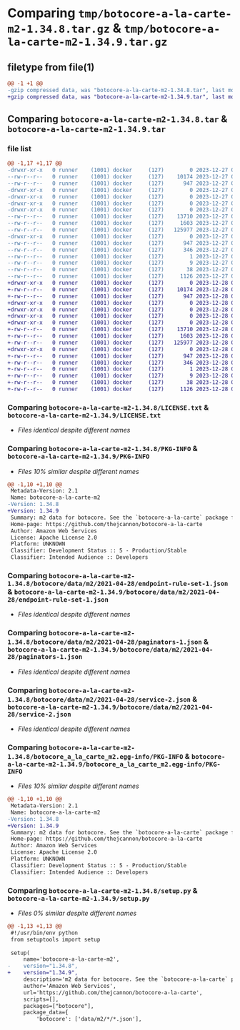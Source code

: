 # Comparing `tmp/botocore-a-la-carte-m2-1.34.8.tar.gz` & `tmp/botocore-a-la-carte-m2-1.34.9.tar.gz`

## filetype from file(1)

```diff
@@ -1 +1 @@
-gzip compressed data, was "botocore-a-la-carte-m2-1.34.8.tar", last modified: Wed Dec 27 01:06:55 2023, max compression
+gzip compressed data, was "botocore-a-la-carte-m2-1.34.9.tar", last modified: Thu Dec 28 01:06:56 2023, max compression
```

## Comparing `botocore-a-la-carte-m2-1.34.8.tar` & `botocore-a-la-carte-m2-1.34.9.tar`

### file list

```diff
@@ -1,17 +1,17 @@
-drwxr-xr-x   0 runner    (1001) docker     (127)        0 2023-12-27 01:06:55.275347 botocore-a-la-carte-m2-1.34.8/
--rw-r--r--   0 runner    (1001) docker     (127)    10174 2023-12-27 01:06:55.000000 botocore-a-la-carte-m2-1.34.8/LICENSE.txt
--rw-r--r--   0 runner    (1001) docker     (127)      947 2023-12-27 01:06:55.275347 botocore-a-la-carte-m2-1.34.8/PKG-INFO
-drwxr-xr-x   0 runner    (1001) docker     (127)        0 2023-12-27 01:06:55.271347 botocore-a-la-carte-m2-1.34.8/botocore/
-drwxr-xr-x   0 runner    (1001) docker     (127)        0 2023-12-27 01:06:55.271347 botocore-a-la-carte-m2-1.34.8/botocore/data/
-drwxr-xr-x   0 runner    (1001) docker     (127)        0 2023-12-27 01:06:55.271347 botocore-a-la-carte-m2-1.34.8/botocore/data/m2/
-drwxr-xr-x   0 runner    (1001) docker     (127)        0 2023-12-27 01:06:55.271347 botocore-a-la-carte-m2-1.34.8/botocore/data/m2/2021-04-28/
--rw-r--r--   0 runner    (1001) docker     (127)    13710 2023-12-27 01:06:29.000000 botocore-a-la-carte-m2-1.34.8/botocore/data/m2/2021-04-28/endpoint-rule-set-1.json
--rw-r--r--   0 runner    (1001) docker     (127)     1603 2023-12-27 01:06:29.000000 botocore-a-la-carte-m2-1.34.8/botocore/data/m2/2021-04-28/paginators-1.json
--rw-r--r--   0 runner    (1001) docker     (127)   125977 2023-12-27 01:06:29.000000 botocore-a-la-carte-m2-1.34.8/botocore/data/m2/2021-04-28/service-2.json
-drwxr-xr-x   0 runner    (1001) docker     (127)        0 2023-12-27 01:06:55.275347 botocore-a-la-carte-m2-1.34.8/botocore_a_la_carte_m2.egg-info/
--rw-r--r--   0 runner    (1001) docker     (127)      947 2023-12-27 01:06:55.000000 botocore-a-la-carte-m2-1.34.8/botocore_a_la_carte_m2.egg-info/PKG-INFO
--rw-r--r--   0 runner    (1001) docker     (127)      346 2023-12-27 01:06:55.000000 botocore-a-la-carte-m2-1.34.8/botocore_a_la_carte_m2.egg-info/SOURCES.txt
--rw-r--r--   0 runner    (1001) docker     (127)        1 2023-12-27 01:06:55.000000 botocore-a-la-carte-m2-1.34.8/botocore_a_la_carte_m2.egg-info/dependency_links.txt
--rw-r--r--   0 runner    (1001) docker     (127)        9 2023-12-27 01:06:55.000000 botocore-a-la-carte-m2-1.34.8/botocore_a_la_carte_m2.egg-info/top_level.txt
--rw-r--r--   0 runner    (1001) docker     (127)       38 2023-12-27 01:06:55.275347 botocore-a-la-carte-m2-1.34.8/setup.cfg
--rw-r--r--   0 runner    (1001) docker     (127)     1126 2023-12-27 01:06:55.000000 botocore-a-la-carte-m2-1.34.8/setup.py
+drwxr-xr-x   0 runner    (1001) docker     (127)        0 2023-12-28 01:06:56.870398 botocore-a-la-carte-m2-1.34.9/
+-rw-r--r--   0 runner    (1001) docker     (127)    10174 2023-12-28 01:06:56.000000 botocore-a-la-carte-m2-1.34.9/LICENSE.txt
+-rw-r--r--   0 runner    (1001) docker     (127)      947 2023-12-28 01:06:56.870398 botocore-a-la-carte-m2-1.34.9/PKG-INFO
+drwxr-xr-x   0 runner    (1001) docker     (127)        0 2023-12-28 01:06:56.866398 botocore-a-la-carte-m2-1.34.9/botocore/
+drwxr-xr-x   0 runner    (1001) docker     (127)        0 2023-12-28 01:06:56.866398 botocore-a-la-carte-m2-1.34.9/botocore/data/
+drwxr-xr-x   0 runner    (1001) docker     (127)        0 2023-12-28 01:06:56.866398 botocore-a-la-carte-m2-1.34.9/botocore/data/m2/
+drwxr-xr-x   0 runner    (1001) docker     (127)        0 2023-12-28 01:06:56.870398 botocore-a-la-carte-m2-1.34.9/botocore/data/m2/2021-04-28/
+-rw-r--r--   0 runner    (1001) docker     (127)    13710 2023-12-28 01:06:26.000000 botocore-a-la-carte-m2-1.34.9/botocore/data/m2/2021-04-28/endpoint-rule-set-1.json
+-rw-r--r--   0 runner    (1001) docker     (127)     1603 2023-12-28 01:06:26.000000 botocore-a-la-carte-m2-1.34.9/botocore/data/m2/2021-04-28/paginators-1.json
+-rw-r--r--   0 runner    (1001) docker     (127)   125977 2023-12-28 01:06:26.000000 botocore-a-la-carte-m2-1.34.9/botocore/data/m2/2021-04-28/service-2.json
+drwxr-xr-x   0 runner    (1001) docker     (127)        0 2023-12-28 01:06:56.870398 botocore-a-la-carte-m2-1.34.9/botocore_a_la_carte_m2.egg-info/
+-rw-r--r--   0 runner    (1001) docker     (127)      947 2023-12-28 01:06:56.000000 botocore-a-la-carte-m2-1.34.9/botocore_a_la_carte_m2.egg-info/PKG-INFO
+-rw-r--r--   0 runner    (1001) docker     (127)      346 2023-12-28 01:06:56.000000 botocore-a-la-carte-m2-1.34.9/botocore_a_la_carte_m2.egg-info/SOURCES.txt
+-rw-r--r--   0 runner    (1001) docker     (127)        1 2023-12-28 01:06:56.000000 botocore-a-la-carte-m2-1.34.9/botocore_a_la_carte_m2.egg-info/dependency_links.txt
+-rw-r--r--   0 runner    (1001) docker     (127)        9 2023-12-28 01:06:56.000000 botocore-a-la-carte-m2-1.34.9/botocore_a_la_carte_m2.egg-info/top_level.txt
+-rw-r--r--   0 runner    (1001) docker     (127)       38 2023-12-28 01:06:56.870398 botocore-a-la-carte-m2-1.34.9/setup.cfg
+-rw-r--r--   0 runner    (1001) docker     (127)     1126 2023-12-28 01:06:56.000000 botocore-a-la-carte-m2-1.34.9/setup.py
```

### Comparing `botocore-a-la-carte-m2-1.34.8/LICENSE.txt` & `botocore-a-la-carte-m2-1.34.9/LICENSE.txt`

 * *Files identical despite different names*

### Comparing `botocore-a-la-carte-m2-1.34.8/PKG-INFO` & `botocore-a-la-carte-m2-1.34.9/PKG-INFO`

 * *Files 10% similar despite different names*

```diff
@@ -1,10 +1,10 @@
 Metadata-Version: 2.1
 Name: botocore-a-la-carte-m2
-Version: 1.34.8
+Version: 1.34.9
 Summary: m2 data for botocore. See the `botocore-a-la-carte` package for more info.
 Home-page: https://github.com/thejcannon/botocore-a-la-carte
 Author: Amazon Web Services
 License: Apache License 2.0
 Platform: UNKNOWN
 Classifier: Development Status :: 5 - Production/Stable
 Classifier: Intended Audience :: Developers
```

### Comparing `botocore-a-la-carte-m2-1.34.8/botocore/data/m2/2021-04-28/endpoint-rule-set-1.json` & `botocore-a-la-carte-m2-1.34.9/botocore/data/m2/2021-04-28/endpoint-rule-set-1.json`

 * *Files identical despite different names*

### Comparing `botocore-a-la-carte-m2-1.34.8/botocore/data/m2/2021-04-28/paginators-1.json` & `botocore-a-la-carte-m2-1.34.9/botocore/data/m2/2021-04-28/paginators-1.json`

 * *Files identical despite different names*

### Comparing `botocore-a-la-carte-m2-1.34.8/botocore/data/m2/2021-04-28/service-2.json` & `botocore-a-la-carte-m2-1.34.9/botocore/data/m2/2021-04-28/service-2.json`

 * *Files identical despite different names*

### Comparing `botocore-a-la-carte-m2-1.34.8/botocore_a_la_carte_m2.egg-info/PKG-INFO` & `botocore-a-la-carte-m2-1.34.9/botocore_a_la_carte_m2.egg-info/PKG-INFO`

 * *Files 10% similar despite different names*

```diff
@@ -1,10 +1,10 @@
 Metadata-Version: 2.1
 Name: botocore-a-la-carte-m2
-Version: 1.34.8
+Version: 1.34.9
 Summary: m2 data for botocore. See the `botocore-a-la-carte` package for more info.
 Home-page: https://github.com/thejcannon/botocore-a-la-carte
 Author: Amazon Web Services
 License: Apache License 2.0
 Platform: UNKNOWN
 Classifier: Development Status :: 5 - Production/Stable
 Classifier: Intended Audience :: Developers
```

### Comparing `botocore-a-la-carte-m2-1.34.8/setup.py` & `botocore-a-la-carte-m2-1.34.9/setup.py`

 * *Files 0% similar despite different names*

```diff
@@ -1,13 +1,13 @@
 #!/usr/bin/env python
 from setuptools import setup
 
 setup(
     name='botocore-a-la-carte-m2',
-    version="1.34.8",
+    version="1.34.9",
     description='m2 data for botocore. See the `botocore-a-la-carte` package for more info.',
     author='Amazon Web Services',
     url='https://github.com/thejcannon/botocore-a-la-carte',
     scripts=[],
     packages=["botocore"],
     package_data={
         'botocore': ['data/m2/*/*.json'],
```


